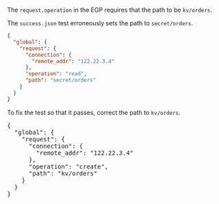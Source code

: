 The `request.operation` in the EGP requires that the path to be `kv/orders`.

The `success.json` test erroneously sets the path to `secret/orders`.

```json
{
  "global": {
    "request": {
      "connection": {
        "remote_addr": "122.22.3.4"
      },
      "operation": "read",
      "path": "secret/orders"
    }
  }
}
```

To fix the test so that it passes, correct the path to `kv/orders`.

<pre class="file" data-filename="test/cidr-check/success.json" data-target="override">
{
  "global": {
    "request": {
      "connection": {
        "remote_addr": "122.22.3.4"
      },
      "operation": "create",
      "path": "kv/orders"
    }
  }
}
</pre>
